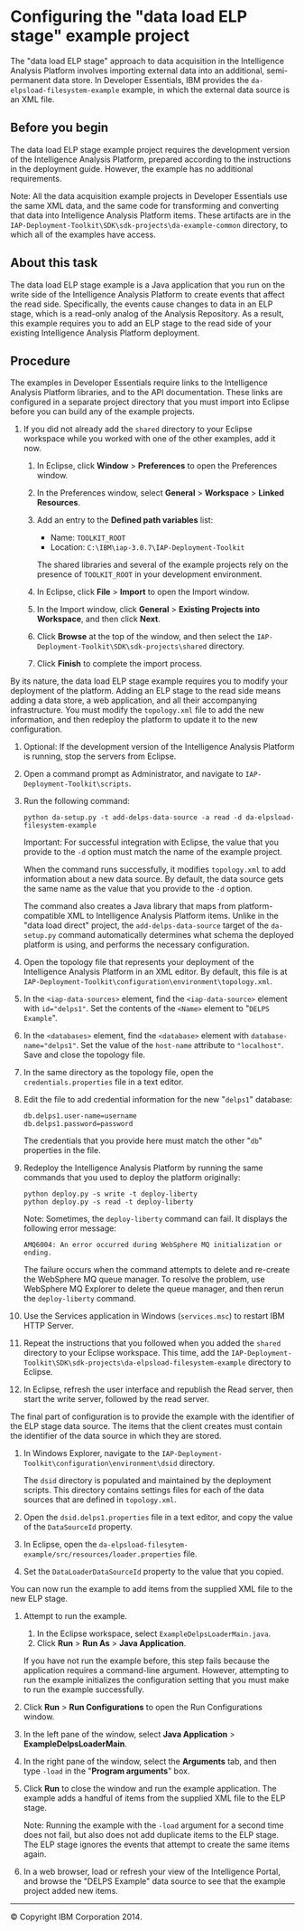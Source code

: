 Configuring the "data load ELP stage" example project
=====================================================

The "data load ELP stage" approach to data acquisition in the Intelligence Analysis Platform involves importing external data into an additional, semi-permanent data store. In Developer Essentials, IBM provides the `da-elpsload-filesystem-example` example, in which the external data source is an XML file.

Before you begin
----------------

The data load ELP stage example project requires the development version of the Intelligence Analysis Platform, prepared according to the instructions in the deployment guide. However, the example has no additional requirements.

Note: All the data acquisition example projects in Developer Essentials use the same XML data, and the same code for transforming and converting that data into Intelligence Analysis Platform items. These artifacts are in the `IAP-Deployment-Toolkit\SDK\sdk-projects\da-example-common` directory, to which all of the examples have access.

About this task
---------------

The data load ELP stage example is a Java application that you run on the write side of the Intelligence Analysis Platform to create events that affect the read side. Specifically, the events cause changes to data in an ELP stage, which is a read-only analog of the Analysis Repository. As a result, this example requires you to add an ELP stage to the read side of your existing Intelligence Analysis Platform deployment.

Procedure
---------

The examples in Developer Essentials require links to the Intelligence Analysis Platform libraries, and to the API documentation. These links are configured in a separate project directory that you must import into Eclipse before you can build any of the example projects.

1.  If you did not already add the `shared` directory to your Eclipse workspace while you worked with one of the other examples, add it now.
    1.  In Eclipse, click **Window** \> **Preferences** to open the Preferences window.
    2.  In the Preferences window, select **General** \> **Workspace** \> **Linked Resources**.
    3.  Add an entry to the **Defined path variables** list:

        -   Name: `TOOLKIT_ROOT`
        -   Location: `C:\IBM\iap-3.0.7\IAP-Deployment-Toolkit`

        The shared libraries and several of the example projects rely on the presence of `TOOLKIT_ROOT` in your development environment.

    4.  In Eclipse, click **File** \> **Import** to open the Import window.
    5.  In the Import window, click **General** \> **Existing Projects into Workspace**, and then click **Next**.
    6.  Click **Browse** at the top of the window, and then select the `IAP-Deployment-Toolkit\SDK\sdk-projects\shared` directory.
    7.  Click **Finish** to complete the import process.

By its nature, the data load ELP stage example requires you to modify your deployment of the platform. Adding an ELP stage to the read side means adding a data store, a web application, and all their accompanying infrastructure. You must modify the `topology.xml` file to add the new information, and then redeploy the platform to update it to the new configuration.

1.  Optional: If the development version of the Intelligence Analysis Platform is running, stop the servers from Eclipse.
2.  Open a command prompt as Administrator, and navigate to `IAP-Deployment-Toolkit\scripts`.
3.  Run the following command:

    ``` {.pre .codeblock}
    python da-setup.py -t add-delps-data-source -a read -d da-elpsload-filesystem-example
    ```

    Important: For successful integration with Eclipse, the value that you provide to the `-d` option must match the name of the example project.

    When the command runs successfully, it modifies `topology.xml` to add information about a new data source. By default, the data source gets the same name as the value that you provide to the `-d` option.

    The command also creates a Java library that maps from platform-compatible XML to Intelligence Analysis Platform items. Unlike in the "data load direct" project, the `add-delps-data-source` target of the `da-setup.py` command automatically determines what schema the deployed platform is using, and performs the necessary configuration.

4.  Open the topology file that represents your deployment of the Intelligence Analysis Platform in an XML editor. By default, this file is at `IAP-Deployment-Toolkit\configuration\environment\topology.xml`.
5.  In the `<iap-data-sources>` element, find the `<iap-data-source>` element with `id="delps1"`. Set the contents of the `<Name>` element to "`DELPS Example`".
6.  In the `<databases>` element, find the `<database>` element with `database-name="delps1"`. Set the value of the `host-name` attribute to `"localhost"`. Save and close the topology file.
7.  In the same directory as the topology file, open the `credentials.properties` file in a text editor.
8.  Edit the file to add credential information for the new "`delps1`" database:

    ``` {.pre .codeblock}
    db.delps1.user-name=username
    db.delps1.password=password
    ```

    The credentials that you provide here must match the other "`db`" properties in the file.

9.  Redeploy the Intelligence Analysis Platform by running the same commands that you used to deploy the platform originally:

    ``` {.pre .codeblock}
    python deploy.py -s write -t deploy-liberty
    python deploy.py -s read -t deploy-liberty
    ```

    Note: Sometimes, the `deploy-liberty` command can fail. It displays the following error message:

    `AMQ6004: An error occurred during WebSphere MQ initialization or ending.`

    The failure occurs when the command attempts to delete and re-create the WebSphere MQ queue manager. To resolve the problem, use WebSphere MQ Explorer to delete the queue manager, and then rerun the `deploy-liberty` command.

10. Use the Services application in Windows (`services.msc`) to restart IBM HTTP Server.
11. Repeat the instructions that you followed when you added the `shared` directory to your Eclipse workspace. This time, add the `IAP-Deployment-Toolkit\SDK\sdk-projects\da-elpsload-filesystem-example` directory to Eclipse.
12. In Eclipse, refresh the user interface and republish the Read server, then start the write server, followed by the read server.

The final part of configuration is to provide the example with the identifier of the ELP stage data source. The items that the client creates must contain the identifier of the data source in which they are stored.

1.  In Windows Explorer, navigate to the `IAP-Deployment-Toolkit\configuration\environment\dsid` directory.

    The `dsid` directory is populated and maintained by the deployment scripts. This directory contains settings files for each of the data sources that are defined in `topology.xml`.

2.  Open the `dsid.delps1.properties` file in a text editor, and copy the value of the `DataSourceId` property.
3.  In Eclipse, open the `da-elpsload-filesytem-example/src/resources/loader.properties` file.
4.  Set the `DataLoaderDataSourceId` property to the value that you copied.

You can now run the example to add items from the supplied XML file to the new ELP stage.

1.  Attempt to run the example.

    1.  In the Eclipse workspace, select `ExampleDelpsLoaderMain.java`.
    2.  Click **Run** \> **Run As** \> **Java Application**.

    If you have not run the example before, this step fails because the application requires a command-line argument. However, attempting to run the example initializes the configuration setting that you must make to run the example successfully.

2.  Click **Run** \> **Run Configurations** to open the Run Configurations window.
3.  In the left pane of the window, select **Java Application** \> **ExampleDelpsLoaderMain**.
4.  In the right pane of the window, select the **Arguments** tab, and then type `-load` in the "**Program arguments**" box.
5.  Click **Run** to close the window and run the example application. The example adds a handful of items from the supplied XML file to the ELP stage.

    Note: Running the example with the `-load` argument for a second time does not fail, but also does not add duplicate items to the ELP stage. The ELP stage ignores the events that attempt to create the same items again.

6.  In a web browser, load or refresh your view of the Intelligence Portal, and browse the "DELPS Example" data source to see that the example project added new items.

* * * * *

© Copyright IBM Corporation 2014.


